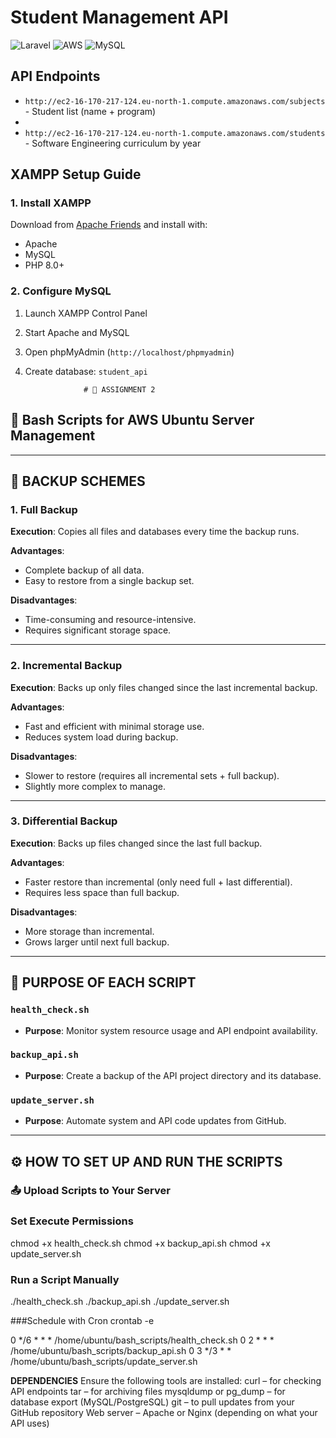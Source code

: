 # Student Management API 

![Laravel](https://img.shields.io/badge/Laravel-FF2D20?style=for-the-badge&logo=laravel&logoColor=white)
![AWS](https://img.shields.io/badge/AWS-%23FF9900.svg?style=for-the-badge&logo=amazon-aws&logoColor=white)
![MySQL](https://img.shields.io/badge/MySQL-005C84?style=for-the-badge&logo=mysql&logoColor=white)
## API Endpoints
- `http://ec2-16-170-217-124.eu-north-1.compute.amazonaws.com/subjects` - Student list (name + program)
- 
- `http://ec2-16-170-217-124.eu-north-1.compute.amazonaws.com/students` - Software Engineering curriculum by year

## XAMPP Setup Guide

### 1. Install XAMPP
Download from [Apache Friends](https://www.apachefriends.org/) and install with:
- Apache
- MySQL
- PHP 8.0+

### 2. Configure MySQL
1. Launch XAMPP Control Panel
2. Start Apache and MySQL
3. Open phpMyAdmin (`http://localhost/phpmyadmin`)
4. Create database: `student_api`




                    # 📘 ASSIGNMENT 2

## 🔧 Bash Scripts for AWS Ubuntu Server Management

---

## 🔄 BACKUP SCHEMES

### 1. Full Backup
**Execution**: Copies all files and databases every time the backup runs.

**Advantages**:
- Complete backup of all data.
- Easy to restore from a single backup set.

**Disadvantages**:
- Time-consuming and resource-intensive.
- Requires significant storage space.

---

### 2. Incremental Backup
**Execution**: Backs up only files changed since the last incremental backup.

**Advantages**:
- Fast and efficient with minimal storage use.
- Reduces system load during backup.

**Disadvantages**:
- Slower to restore (requires all incremental sets + full backup).
- Slightly more complex to manage.

---

### 3. Differential Backup
**Execution**: Backs up files changed since the last full backup.

**Advantages**:
- Faster restore than incremental (only need full + last differential).
- Requires less space than full backup.

**Disadvantages**:
- More storage than incremental.
- Grows larger until next full backup.

---

## 🎯 PURPOSE OF EACH SCRIPT

### `health_check.sh`
- **Purpose**: Monitor system resource usage and API endpoint availability.

### `backup_api.sh`
- **Purpose**: Create a backup of the API project directory and its database.

### `update_server.sh`
- **Purpose**: Automate system and API code updates from GitHub.

---

## ⚙️ HOW TO SET UP AND RUN THE SCRIPTS

### 📤 Upload Scripts to Your Server



### Set Execute Permissions
chmod +x health_check.sh
chmod +x backup_api.sh
chmod +x update_server.sh

### Run a Script Manually
./health_check.sh
./backup_api.sh
./update_server.sh

###Schedule with Cron
crontab -e

0 */6 * * * /home/ubuntu/bash_scripts/health_check.sh
0 2 * * * /home/ubuntu/bash_scripts/backup_api.sh
0 3 */3 * * /home/ubuntu/bash_scripts/update_server.sh

**DEPENDENCIES**
Ensure the following tools are installed:
curl – for checking API endpoints
tar – for archiving files
mysqldump or pg_dump – for database export (MySQL/PostgreSQL)
git – to pull updates from your GitHub repository
Web server – Apache or Nginx (depending on what your API uses)
